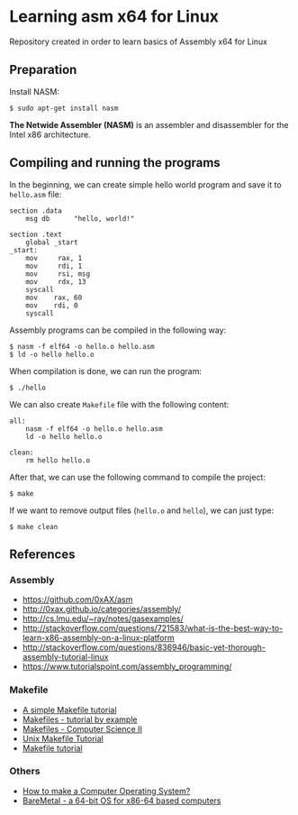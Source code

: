 Learning asm x64 for Linux
==========================

Repository created in order to learn basics of Assembly x64 for Linux

Preparation
-----------

Install NASM:

```
$ sudo apt-get install nasm
```

**The Netwide Assembler (NASM)** is an assembler and disassembler for the Intel x86 architecture. 

Compiling and running the programs
----------------------------------

In the beginning, we can create simple hello world program and save it to `hello.asm` file:

```assembly
section .data
    msg db      "hello, world!"

section .text
    global _start
_start:
    mov     rax, 1
    mov     rdi, 1
    mov     rsi, msg
    mov     rdx, 13
    syscall
    mov    rax, 60
    mov    rdi, 0
    syscall
```

Assembly programs can be compiled in the following way:

```
$ nasm -f elf64 -o hello.o hello.asm
$ ld -o hello hello.o
```

When compilation is done, we can run the program:

```
$ ./hello
```

We can also create `Makefile` file with the following content:

```
all:
	nasm -f elf64 -o hello.o hello.asm
	ld -o hello hello.o

clean:
	rm hello hello.o
```

After that, we can use the following command to compile the project:

```
$ make
```

If we want to remove output files (`hello.o` and `hello`), we can just type:

```
$ make clean
```

References
----------

### Assembly
- https://github.com/0xAX/asm
- http://0xax.github.io/categories/assembly/
- http://cs.lmu.edu/~ray/notes/gasexamples/
- http://stackoverflow.com/questions/721583/what-is-the-best-way-to-learn-x86-assembly-on-a-linux-platform
- http://stackoverflow.com/questions/836946/basic-yet-thorough-assembly-tutorial-linux
- https://www.tutorialspoint.com/assembly_programming/

### Makefile
- [A simple Makefile tutorial](http://www.cs.colby.edu/maxwell/courses/tutorials/maketutor/)
- [Makefiles - tutorial by example](http://mrbook.org/blog/tutorials/make/)
- [Makefiles - Computer Science II](https://www.cs.umd.edu/class/fall2002/cmsc214/Tutorial/makefile.html)
- [Unix Makefile Tutorial](http://www.tutorialspoint.com/makefile/)
- [Makefile tutorial](http://makefiletutorial.com/)

### Others
- [How to make a Computer Operating System?](https://github.com/SamyPesse/How-to-Make-a-Computer-Operating-System)
- [BareMetal - a 64-bit OS for x86-64 based computers](https://github.com/ReturnInfinity/BareMetal-OS)
